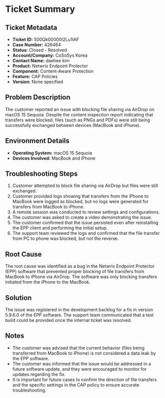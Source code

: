 # Ticket Summary

## Ticket Metadata
- **Ticket ID:** 500Qk00000I2Lu1IAF
- **Case Number:** 426464
- **Status:** Closed - Resolved
- **Account/Company:** CoSoSys Korea
- **Contact Name:** daehee kim
- **Product:** Netwrix Endpoint Protector
- **Component:** Content-Aware Protection
- **Feature:** CAP Policies
- **Version:** None specified

## Problem Description
The customer reported an issue with blocking file sharing via AirDrop on macOS 15 Sequoia. Despite the content inspection report indicating that transfers were blocked, files (such as PNGs and PDFs) were still being successfully exchanged between devices (MacBook and iPhone).

## Environment Details
- **Operating System:** macOS 15 Sequoia
- **Devices Involved:** MacBook and iPhone

## Troubleshooting Steps
1. Customer attempted to block file sharing via AirDrop but files were still exchanged.
2. Customer provided logs showing that transfers from the iPhone to MacBook were logged as blocked, but no logs were generated for transfers from MacBook to iPhone.
3. A remote session was conducted to review settings and configurations.
4. The customer was asked to create a video demonstrating the issue.
5. The customer confirmed that the issue persisted even after reinstalling the EPP client and performing the initial setup.
6. The support team reviewed the logs and confirmed that the file transfer from PC to phone was blocked, but not the reverse.

## Root Cause
The root cause was identified as a bug in the Netwrix Endpoint Protector (EPP) software that prevented proper blocking of file transfers from MacBook to iPhone via AirDrop. The software was only blocking transfers initiated from the iPhone to the MacBook.

## Solution
The issue was registered in the development backlog for a fix in version 5.9.6.0 of the EPP software. The support team communicated that a test build could be provided once the internal ticket was resolved.

## Notes
- The customer was advised that the current behavior (files being transferred from MacBook to iPhone) is not considered a data leak by the EPP software.
- The customer was informed that the issue would be addressed in a future software update, and they were encouraged to monitor for updates regarding the fix.
- It is important for future cases to confirm the direction of file transfers and the specific settings in the CAP policy to ensure accurate troubleshooting.